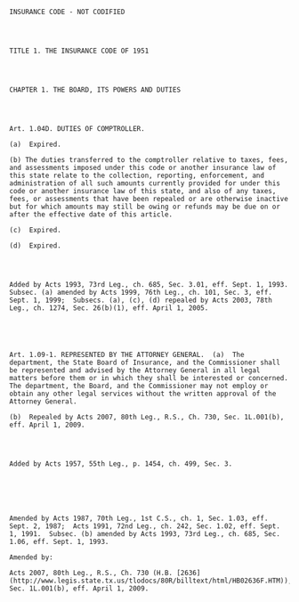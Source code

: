 ﻿
    
    
    	
    					
    
    
    INSURANCE CODE - NOT CODIFIED
    
      
    
    
    TITLE 1. THE INSURANCE CODE OF 1951
    
      
    
    
    CHAPTER 1. THE BOARD, ITS POWERS AND DUTIES
    
      
    
    
    Art. 1.04D. DUTIES OF COMPTROLLER.
    
    (a)  Expired.
    
    (b) The duties transferred to the comptroller relative to taxes, fees, and assessments imposed under this code or another insurance law of this state relate to the collection, reporting, enforcement, and administration of all such amounts currently provided for under this code or another insurance law of this state, and also of any taxes, fees, or assessments that have been repealed or are otherwise inactive but for which amounts may still be owing or refunds may be due on or after the effective date of this article.
    
    (c)  Expired.
    
    (d)  Expired.
    
    
    
    
    Added by Acts 1993, 73rd Leg., ch. 685, Sec. 3.01, eff. Sept. 1, 1993.  Subsec. (a) amended by Acts 1999, 76th Leg., ch. 101, Sec. 3, eff. Sept. 1, 1999;  Subsecs. (a), (c), (d) repealed by Acts 2003, 78th Leg., ch. 1274, Sec. 26(b)(1), eff. April 1, 2005.
    
    
    
    
    
    Art. 1.09-1. REPRESENTED BY THE ATTORNEY GENERAL.  (a)  The department, the State Board of Insurance, and the Commissioner shall be represented and advised by the Attorney General in all legal matters before them or in which they shall be interested or concerned.  The department, the Board, and the Commissioner may not employ or obtain any other legal services without the written approval of the Attorney General.  
    
    (b)  Repealed by Acts 2007, 80th Leg., R.S., Ch. 730, Sec. 1L.001(b), eff. April 1, 2009.
    
    
    
    
    Added by Acts 1957, 55th Leg., p. 1454, ch. 499, Sec. 3.
    
    
    
    
    
    
    Amended by Acts 1987, 70th Leg., 1st C.S., ch. 1, Sec. 1.03, eff. Sept. 2, 1987;  Acts 1991, 72nd Leg., ch. 242, Sec. 1.02, eff. Sept. 1, 1991.  Subsec. (b) amended by Acts 1993, 73rd Leg., ch. 685, Sec. 1.06, eff. Sept. 1, 1993.
    
    Amended by: 
    
    Acts 2007, 80th Leg., R.S., Ch. 730 (H.B. [2636](http://www.legis.state.tx.us/tlodocs/80R/billtext/html/HB02636F.HTM)), Sec. 1L.001(b), eff. April 1, 2009.
    
    
    
    
    				
